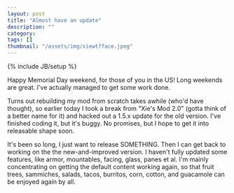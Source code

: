 ```yaml
---
layout: post
title: "Almost have an update"
description: ""
category: 
tags: []
thumbnail: "/assets/img/xiewtfface.jpeg"
---
```

{% include JB/setup %}

Happy Memorial Day weekend, for those of you in the US! Long weekends are great. I've actually managed to get some work done.

Turns out rebuilding my mod from scratch takes awhile (who'd have thought), so earlier today I took a break from "Xie's Mod 2.0" (gotta think of a better name for it) and hacked out a 1.5.x update for the old version. I've finished coding it, but it's buggy. No promises, but I hope to get it into releasable shape soon. 

<!--more-->

It's been so long, I just want to release SOMETHING. Then I can get back to working on the the new-and-improved version. I haven't fully updated some features, like armor, mountables, facing, glass, panes et al. I'm mainly concentrating on getting the default content working again, so that fruit trees, sammiches, salads, tacos, burritos, corn, cotton, and guacamole can be enjoyed again by all.